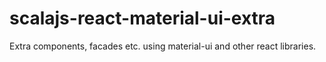# scalajs-react-material-ui-extra
Extra components, facades etc. using material-ui and other react libraries.
